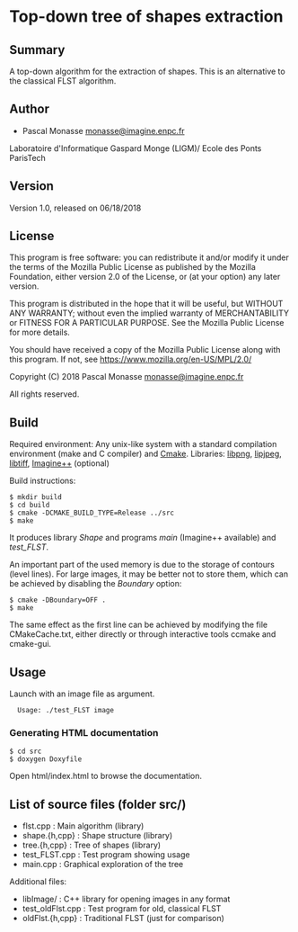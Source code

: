 # Top-down tree of shapes extraction #

## Summary ##
A top-down algorithm for the extraction of shapes. This is an alternative to the
classical FLST algorithm.

## Author ##

* Pascal Monasse <monasse@imagine.enpc.fr>

Laboratoire d'Informatique Gaspard Monge (LIGM)/
Ecole des Ponts ParisTech

## Version ##
Version 1.0, released on 06/18/2018

## License ##

This program is free software: you can redistribute it and/or modify
it under the terms of the Mozilla Public License as
published by the Mozilla Foundation, either version 2.0 of the
License, or (at your option) any later version.

This program is distributed in the hope that it will be useful,
but WITHOUT ANY WARRANTY; without even the implied warranty of
MERCHANTABILITY or FITNESS FOR A PARTICULAR PURPOSE. See the
Mozilla Public License for more details.

You should have received a copy of the Mozilla Public License
along with this program. If not, see <https://www.mozilla.org/en-US/MPL/2.0/>

Copyright (C) 2018 Pascal Monasse <monasse@imagine.enpc.fr>

All rights reserved.

## Build ##
Required environment: Any unix-like system with a standard compilation
environment (make and C compiler) and [Cmake](https://cmake.org/).
Libraries:
[libpng](http://libpng.org/pub/png/libpng.html),
[lipjpeg](http://ijg.org/),
[libtiff](http://simplesystems.org/libtiff/),
[Imagine++](http://imagine.enpc.fr/~monasse/Imagine++/) (optional)

Build instructions:

    $ mkdir build
    $ cd build
    $ cmake -DCMAKE_BUILD_TYPE=Release ../src
    $ make

It produces library *Shape* and programs *main* (Imagine++ available) and *test_FLST*.

An important part of the used memory is due to the storage of contours (level lines). For large images, it may be better not to store them, which can be achieved by disabling the *Boundary* option:

    $ cmake -DBoundary=OFF .
    $ make

The same effect as the first line can be achieved by modifying the file CMakeCache.txt, either directly or through interactive tools ccmake and cmake-gui.

## Usage ##
Launch with an image file as argument.

      Usage: ./test_FLST image

### Generating HTML documentation ###
    $ cd src
    $ doxygen Doxyfile

Open html/index.html to browse the documentation.

## List of source files  (folder src/) ##

* flst.cpp         : Main algorithm (library)
* shape.{h,cpp}    : Shape structure (library)
* tree.{h,cpp}     : Tree of shapes (library)
* test_FLST.cpp    : Test program showing usage
* main.cpp         : Graphical exploration of the tree

Additional files:

* libImage/        : C++ library for opening images in any format
* test_oldFlst.cpp : Test program for old, classical FLST
* oldFlst.{h,cpp}  : Traditional FLST (just for comparison)
